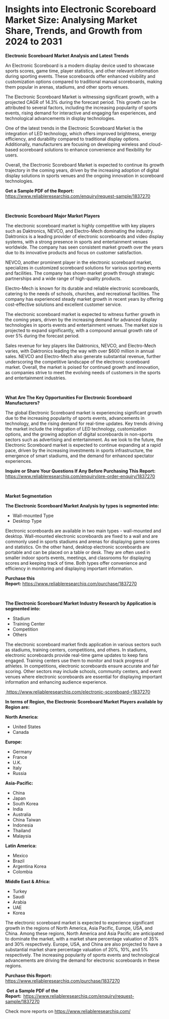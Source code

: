 <p><h1>Insights into Electronic Scoreboard Market Size: Analysing Market Share, Trends, and Growth from 2024 to 2031</h1></p><p><strong>Electronic Scoreboard Market Analysis and Latest Trends</strong></p>
<p><p>An Electronic Scoreboard is a modern display device used to showcase sports scores, game time, player statistics, and other relevant information during sporting events. These scoreboards offer enhanced visibility and customization options compared to traditional manual scoreboards, making them popular in arenas, stadiums, and other sports venues.</p><p>The Electronic Scoreboard Market is witnessing significant growth, with a projected CAGR of 14.3% during the forecast period. This growth can be attributed to several factors, including the increasing popularity of sports events, rising demand for interactive and engaging fan experiences, and technological advancements in display technologies.</p><p>One of the latest trends in the Electronic Scoreboard Market is the integration of LED technology, which offers improved brightness, energy efficiency, and durability compared to traditional display options. Additionally, manufacturers are focusing on developing wireless and cloud-based scoreboard solutions to enhance convenience and flexibility for users.</p><p>Overall, the Electronic Scoreboard Market is expected to continue its growth trajectory in the coming years, driven by the increasing adoption of digital display solutions in sports venues and the ongoing innovation in scoreboard technologies.</p></p>
<p><strong>Get a Sample PDF of the Report:&nbsp;</strong> <a href="https://www.reliableresearchiq.com/enquiry/request-sample/1837270">https://www.reliableresearchiq.com/enquiry/request-sample/1837270</a></p>
<p>&nbsp;</p>
<p><strong>Electronic Scoreboard Major Market Players</strong></p>
<p><p>The electronic scoreboard market is highly competitive with key players such as Daktronics, NEVCO, and Electro-Mech dominating the industry. Daktronics is a leading provider of electronic scoreboards and video display systems, with a strong presence in sports and entertainment venues worldwide. The company has seen consistent market growth over the years due to its innovative products and focus on customer satisfaction.</p><p>NEVCO, another prominent player in the electronic scoreboard market, specializes in customized scoreboard solutions for various sporting events and facilities. The company has shown market growth through strategic partnerships and a wide range of high-quality products.</p><p>Electro-Mech is known for its durable and reliable electronic scoreboards, catering to the needs of schools, churches, and recreational facilities. The company has experienced steady market growth in recent years by offering cost-effective solutions and excellent customer service.</p><p>The electronic scoreboard market is expected to witness further growth in the coming years, driven by the increasing demand for advanced display technologies in sports events and entertainment venues. The market size is projected to expand significantly, with a compound annual growth rate of over 5% during the forecast period.</p><p>Sales revenue for key players like Daktronics, NEVCO, and Electro-Mech varies, with Daktronics leading the way with over $600 million in annual sales. NEVCO and Electro-Mech also generate substantial revenue, further underscoring the competitive landscape of the electronic scoreboard market. Overall, the market is poised for continued growth and innovation, as companies strive to meet the evolving needs of customers in the sports and entertainment industries.</p></p>
<p>&nbsp;</p>
<p><strong>What Are The Key Opportunities For Electronic Scoreboard Manufacturers?</strong></p>
<p><p>The global Electronic Scoreboard market is experiencing significant growth due to the increasing popularity of sports events, advancements in technology, and the rising demand for real-time updates. Key trends driving the market include the integration of LED technology, customization options, and the growing adoption of digital scoreboards in non-sports sectors such as advertising and entertainment. As we look to the future, the Electronic Scoreboard market is expected to continue expanding at a rapid pace, driven by the increasing investments in sports infrastructure, the emergence of smart stadiums, and the demand for enhanced spectator experiences.</p></p>
<p><strong>Inquire or Share Your Questions If Any Before Purchasing This Report:</strong> <a href="https://www.reliableresearchiq.com/enquiry/pre-order-enquiry/1837270">https://www.reliableresearchiq.com/enquiry/pre-order-enquiry/1837270</a></p>
<p>&nbsp;</p>
<p><strong>Market Segmentation</strong></p>
<p><strong>The Electronic Scoreboard Market Analysis by types is segmented into:</strong></p>
<p><ul><li>Wall-mounted Type</li><li>Desktop Type</li></ul></p>
<p><p>Electronic scoreboards are available in two main types - wall-mounted and desktop. Wall-mounted electronic scoreboards are fixed to a wall and are commonly used in sports stadiums and arenas for displaying game scores and statistics. On the other hand, desktop electronic scoreboards are portable and can be placed on a table or desk. They are often used in smaller indoor sports events, meetings, and classrooms for displaying scores and keeping track of time. Both types offer convenience and efficiency in monitoring and displaying important information.</p></p>
<p><strong>Purchase this Report:&nbsp;</strong><a href="https://www.reliableresearchiq.com/purchase/1837270">https://www.reliableresearchiq.com/purchase/1837270</a></p>
<p>&nbsp;</p>
<p><strong>The Electronic Scoreboard Market Industry Research by Application is segmented into:</strong></p>
<p><ul><li>Stadium</li><li>Training Center</li><li>Competition</li><li>Others</li></ul></p>
<p><p>The electronic scoreboard market finds application in various sectors such as stadiums, training centers, competitions, and others. In stadiums, electronic scoreboards provide real-time game updates to keep fans engaged. Training centers use them to monitor and track progress of athletes. In competitions, electronic scoreboards ensure accurate and fair scoring. Other sectors may include schools, community centers, and event venues where electronic scoreboards are essential for displaying important information and enhancing audience experience.</p></p>
<p><a href="https://www.reliableresearchiq.com/electronic-scoreboard-r1837270">&nbsp;https://www.reliableresearchiq.com/electronic-scoreboard-r1837270</a></p>
<p><strong>In terms of Region, the Electronic Scoreboard Market Players available by Region are:</strong></p>
<p>
    <p> <strong> North America: </strong>
        <ul>
            <li>United States</li>
            <li>Canada</li>
        </ul>
        </p> 
    <p> <strong> Europe: </strong>
        <ul>
            <li>Germany</li>
            <li>France</li>
            <li>U.K.</li>
            <li>Italy</li>
            <li>Russia</li>
        </ul>
        </p> 
    <p> <strong> Asia-Pacific: </strong>
        <ul>
            <li>China</li>
            <li>Japan</li>
            <li>South Korea</li>
            <li>India</li>
            <li>Australia</li>
            <li>China Taiwan</li>
            <li>Indonesia</li>
            <li>Thailand</li>
            <li>Malaysia</li>
        </ul>
        </p> 
    <p> <strong> Latin America: </strong>
        <ul>
            <li>Mexico</li>
            <li>Brazil</li>
            <li>Argentina Korea</li>
            <li>Colombia</li>
        </ul>
        </p> 
    <p> <strong> Middle East & Africa: </strong>
        <ul>
            <li>Turkey</li>
            <li>Saudi</li>
            <li>Arabia</li>
            <li>UAE</li>
            <li>Korea</li>
        </ul>
    </p>
    </p>
<p><p>The electronic scoreboard market is expected to experience significant growth in the regions of North America, Asia Pacific, Europe, USA, and China. Among these regions, North America and Asia Pacific are anticipated to dominate the market, with a market share percentage valuation of 35% and 30% respectively. Europe, USA, and China are also projected to have a substantial market share percentage valuation of 20%, 10%, and 5% respectively. The increasing popularity of sports events and technological advancements are driving the demand for electronic scoreboards in these regions.</p></p>
<p><strong>Purchase this Report: </strong><a href="https://www.reliableresearchiq.com/purchase/1837270">https://www.reliableresearchiq.com/purchase/1837270</a></p>
<p>&nbsp;<strong>Get a Sample PDF of the Report:&nbsp;&nbsp;</strong><a href="https://www.reliableresearchiq.com/enquiry/request-sample/1837270">https://www.reliableresearchiq.com/enquiry/request-sample/1837270</a></p>
<p><strong></strong></p>
<p>Check more reports on <a href="https://www.reliableresearchiq.com/">https://www.reliableresearchiq.com/</a></p>
